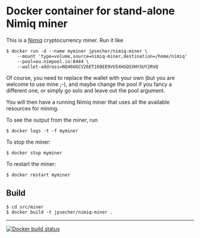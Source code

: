 # Docker container for stand-alone Nimiq miner

This is a [Nimiq](https://nimiq.com) cryptocurrency miner.  Run it like

    $ docker run -d --name myminer jpsecher/nimiq-miner \
    	--mount 'type=volume,source=nimiq-miner,destination=/home/nimiq'
        --pool=eu.nimpool.io:8444 \
        --wallet-address=NQ46UGCV26ET160EE9VU5XHGQSXHYSUY2RVQ

Of course, you need to replace the wallet with your own (but you are welcome to use mine ;-), and maybe change the pool if you fancy a different one, or simply go solo and leave out the pool argument.

You will then have a running Nimiq miner that uses all the available resources for mining.

To see the output from the miner, run

    $ docker logs -t -f myminer

To stop the miner:

    $ docker stop myminer

To restart the miner:

    $ docker restart myminer

## Build

    $ cd src/miner
    $ docker build -t jpsecher/nimiq-miner .

----

[![Docker build status](https://img.shields.io/docker/build/jpsecher/nimiq-miner.svg)](https://hub.docker.com/r/jpsecher/nimiq-miner/builds/)
